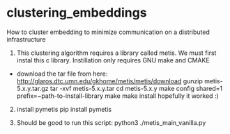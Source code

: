 # clustering_embeddings
How to cluster embedding to minimize communication on a distributed infrastructure 

1. This clustering algorithm requires a library called metis. We must first instal this c library. Instillation only requires GNU make and CMAKE
- download the tar file from here: http://glaros.dtc.umn.edu/gkhome/metis/metis/download
gunzip metis-5.x.y.tar.gz
tar -xvf metis-5.x.y.tar
cd metis-5.x.y
make config shared=1 prefix=~path-to-install-library
make
make install 
hopefully it worked :)

2. install pymetis
pip install pymetis 

3. Should be good to run this script: python3 ./metis_main_vanilla.py